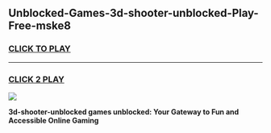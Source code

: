 
## Unblocked-Games-3d-shooter-unblocked-Play-Free-mske8
<h3>
<a href="https://premium76.site?title=3d-shooter-unblocked&ref=18A1">CLICK TO PLAY</a></h3>
<hr>

<h3>
<a href="https://premium76.site?title=3d-shooter-unblocked&ref=18A1">CLICK 2 PLAY</a>
  
</h3>

<a href="https://premium76.site?title=3d-shooter-unblocked&ref=18A1"><img src="https://clearcache.store/games.png"></a>


**3d-shooter-unblocked games unblocked: Your Gateway to Fun and Accessible Online Gaming**
